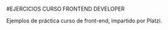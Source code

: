 #EJERCICIOS CURSO FRONTEND DEVELOPER

Ejemplos de práctica curso de front-end, impartido por Platzi.